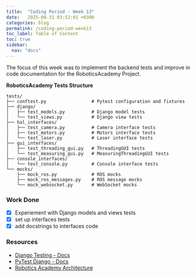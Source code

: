 ```yaml
---
title:  "Coding Period - Week 13"
date:   2025-08-31 03:52:01 +0300
categories: blog
permalink: /coding-period-week13
toc_label: Table of Content
toc: true
sidebar:
  nav: "docs"
---
```


The focus of this week was to implement the backend tests and improve in code documentation for the RoboticsAcademy Project.



**RoboticsAcademy Tests Structure**

```
tests/
├── conftest.py                 # Pytest configuration and fixtures
├── django/
│   ├── test_models.py          # Django model tests
│   └── test_views.py           # Django view tests
├── hal_interfaces/
│   ├── test_camera.py          # Camera interface tests
│   ├── test_motors.py          # Motors interface tests
│   └── test_laser.py           # Laser interface tests
├── gui_interfaces/
│   ├── test_threading_gui.py   # ThreadingGUI tests
│   └── test_measuring_gui.py   # MeasuringThreadingGUI tests
├── console_interfaces/
│   └── test_console.py         # Console interface tests
└── mocks/
    ├── mock_ros.py             # ROS mocks
    ├── mock_ros_messages.py    # ROS message mocks
    └── mock_websocket.py       # WebSocket mocks
```


### Work Done
- [X] Experiement with Django models and views tests
- [X] set up interfaces tests
- [X] add docstrings to interfaces code

### Resources
- [Django Testing - Docs](https://docs.djangoproject.com/en/5.2/topics/testing/overview/)
- [PyTest Django - Docs](https://pytest-django.readthedocs.io/en/latest/)
- [Robotics Academy Architecture](https://github.com/JdeRobot/RoboticsAcademy/blob/humble-devel/docs/clientside.md)